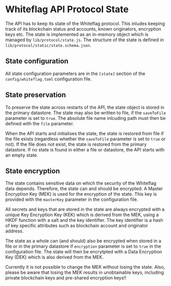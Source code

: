 # Whiteflag API Protocol State

The API has to keep its state of the Whiteflag protocol. This inludes keeping
track of its blockchain status and accounts, known originators, encryption keys
etc. The state is implemented as an in-memory object which is managed by
`lib/protocol/state.js`. The structure of the state is defined in
`lib/protocol/static/state.schema.json`.

## State configuration

All state configuration parameters are in the `[state]` section of the
`config/whiteflag.toml` configuration file.

## State preservation

To preserve the state across restarts of the API, the state object is stored in
the primary datastore. The state may also be written to file, if the
`saveToFile` parameter is set to `true`. The absolute file name inlcuding path
must then be defined with the `file` parameter.

When the API starts and initialises the state, the state is restored from file
if the file exists (regardless whether the `saveToFile` parameter is set to
`true` or not). If the file does not exist, the state is restored from the
primary datastore. If no state is found in either a file or datastore, the API
starts with an empty state.

## State encryption

The state contains sensitive data on which the security of the Whiteflag
data depends. Therefore, the state can and should be encrypted. A Master
Encryption Key (MEK) is used for the encryption of the state. This key is
provided with the `masterKey` parameter in the configuration file.

All secrets and keys that are stored in the state are always encrypted with a
unique Key Encryption Key (KEK) which is derived from the MEK, using a HKDF
function with a salt and the key identifier. The key identifier is a hash of
key specific attributes such as blockchain account and originator address.

The state as a whole can (and should) also be encrypted when stored in a file
or in the primary datastore if `encryption` parameter is set to `true` in the
configuration file. The state will then be encrytpted with a Data Encryption
Key (DEK) which is also derived from the MEK.

Currently it is not possible to change the MEK without losing the state. Also,
please be aware that losing the MEK results in unobtainable keys, including
private blockchain keys and pre-shared encryption keys!!
